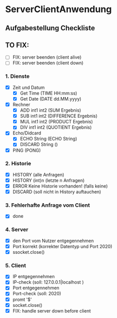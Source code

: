 # ServerClientAnwendung

## Aufgabestellung Checkliste

## TO FIX:
- [ ] FIX: server beenden (client alive)
- [ ] FIX: server beenden (client down)

### 1. Dienste

- [x] Zeit und Datum
  - [x] Get Time (TIME HH:mm:ss)
  - [x] Get Date (DATE dd.MM.yyyy)
- [x] Rechner
  - [x] ADD int1 int2 (SUM Ergebnis)
  - [x] SUB int1 int2 (DIFFERENCE Ergebnis)
  - [x] MUL int1 int2 (PRODUCT Ergebnis)
  - [x] DIV int1 int2 (QUOTIENT Ergebnis)
- [x] Echo/Didcard
  - [x] ECHO String (ECHO String)
  - [x] DISCARD String ()
- [x] PING (PONG)

### 2. Historie

- [x] HISTORY (alle Anfragen)
- [x] HISTORY (int)n (letzte n Anfragen)
- [x] ERROR Keine Historie vorhanden! (falls keine)
- [x] DISCARD (soll nicht in History auftauchen)

### 3. Fehlerhafte Anfrage vom Client

- [x] done

### 4. Server

- [x] den Port vom Nutzer entgegennehmen
- [x] Port korrekt (korrekter Datentyp und Port 2020)
- [x] ssocket.close()

### 5. Client

- [x] IP entgegennehmen
- [x] IP-check (soll: 127.0.0.1|localhost )
- [x] Port entgegennehmen
- [x] Port-check (soll: 2020)
- [x] promt '$'
- [x] socket.close()
- [x] FIX: handle server down before client
